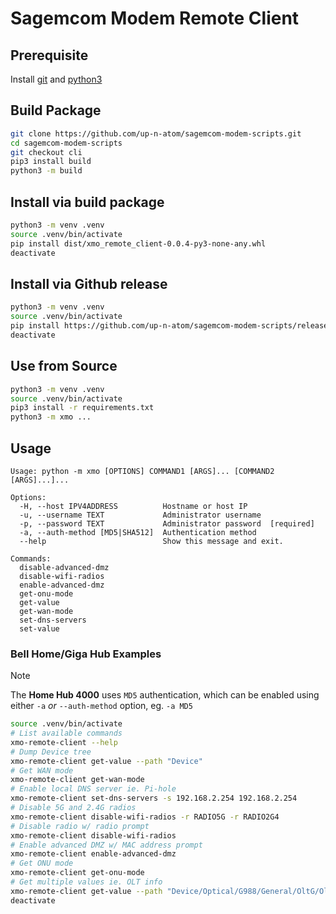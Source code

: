 # Sagemcom Modem Remote Client

## Prerequisite 

Install [git](https://git-scm.com/downloads/) and [python3](https://www.python.org/downloads/)

## Build Package
```bash
git clone https://github.com/up-n-atom/sagemcom-modem-scripts.git
cd sagemcom-modem-scripts
git checkout cli
pip3 install build
python3 -m build
```

## Install via build package

```bash
python3 -m venv .venv
source .venv/bin/activate
pip install dist/xmo_remote_client-0.0.4-py3-none-any.whl
deactivate
```

## Install via Github release

```bash
python3 -m venv .venv
source .venv/bin/activate
pip install https://github.com/up-n-atom/sagemcom-modem-scripts/releases/download/v0.0.4/xmo_remote_client-0.0.4-py3-none-any.whl
deactivate
```

## Use from Source

```bash
python3 -m venv .venv
source .venv/bin/activate
pip3 install -r requirements.txt
python3 -m xmo ...
```

## Usage

```
Usage: python -m xmo [OPTIONS] COMMAND1 [ARGS]... [COMMAND2 [ARGS]...]...

Options:
  -H, --host IPV4ADDRESS          Hostname or host IP
  -u, --username TEXT             Administrator username
  -p, --password TEXT             Administrator password  [required]
  -a, --auth-method [MD5|SHA512]  Authentication method
  --help                          Show this message and exit.

Commands:
  disable-advanced-dmz
  disable-wifi-radios
  enable-advanced-dmz
  get-onu-mode
  get-value
  get-wan-mode
  set-dns-servers
  set-value
```

### Bell Home/Giga Hub Examples

> [!NOTE]
> The **Home Hub 4000** uses `MD5` authentication, which can be enabled using either `-a` _or_ `--auth-method` option, eg. `-a MD5`

```bash
source .venv/bin/activate
# List available commands
xmo-remote-client --help
# Dump Device tree
xmo-remote-client get-value --path "Device"
# Get WAN mode
xmo-remote-client get-wan-mode
# Enable local DNS server ie. Pi-hole
xmo-remote-client set-dns-servers -s 192.168.2.254 192.168.2.254
# Disable 5G and 2.4G radios
xmo-remote-client disable-wifi-radios -r RADIO5G -r RADIO2G4
# Disable radio w/ radio prompt
xmo-remote-client disable-wifi-radios
# Enable advanced DMZ w/ MAC address prompt
xmo-remote-client enable-advanced-dmz
# Get ONU mode
xmo-remote-client get-onu-mode
# Get multiple values ie. OLT info
xmo-remote-client get-value --path "Device/Optical/G988/General/OltG/OltVendorId" --path "Device/Optical/G988/General/OltG/Version"
deactivate
```
